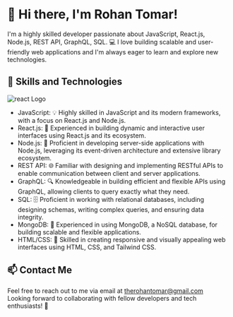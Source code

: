 # 👋 Hi there, I'm Rohan Tomar!

I'm a highly skilled developer passionate about JavaScript, React.js, Node.js, REST API, GraphQL, SQL. 💻 I love building scalable and user-friendly web applications and I'm always eager to learn and explore new technologies.

## 💪 Skills and Technologies

![react Logo](https://twitter.com/reactjs/photo)

- JavaScript: 💡 Highly skilled in JavaScript and its modern frameworks, with a focus on React.js and Node.js.
- React.js: 🌟 Experienced in building dynamic and interactive user interfaces using React.js and its ecosystem.
- Node.js: 🚀 Proficient in developing server-side applications with Node.js, leveraging its event-driven architecture and extensive library ecosystem.
- REST API: 🌐 Familiar with designing and implementing RESTful APIs to enable communication between client and server applications.
- GraphQL: 🔍 Knowledgeable in building efficient and flexible APIs using GraphQL, allowing clients to query exactly what they need.
- SQL: 🗄️ Proficient in working with relational databases, including designing schemas, writing complex queries, and ensuring data integrity.
- MongoDB: 🍃 Experienced in using MongoDB, a NoSQL database, for building scalable and flexible applications.
- HTML/CSS: 🌈 Skilled in creating responsive and visually appealing web interfaces using HTML, CSS, and Tailwind CSS.

## 📫 Contact Me

Feel free to reach out to me via email at [therohantomar@gmail.com](mailto:therohantomar@gmail.com)  
Looking forward to collaborating with fellow developers and tech enthusiasts! 🤝
